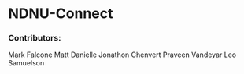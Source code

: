 # NDNU-Connect 

### Contributors: 

Mark Falcone
Matt Danielle
Jonathon Chenvert
Praveen Vandeyar
Leo Samuelson

